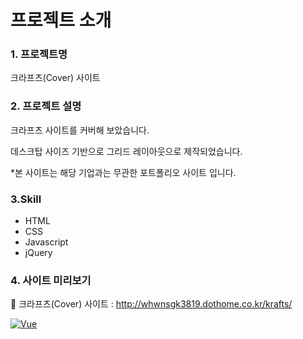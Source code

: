 # 프로젝트 소개

### 1. 프로젝트명

크라프츠(Cover) 사이트

### 2. 프로젝트 설명

크라프츠 사이트를 커버해 보았습니다.

데스크탑 사이즈 기반으로 그리드 레이아웃으로 제작되었습니다.

\*본 사이트는 해당 기업과는 무관한 포트폴리오 사이트 입니다.

### 3.Skill

- HTML
- CSS
- Javascript
- jQuery

### 4. 사이트 미리보기

🔗 크라프츠(Cover) 사이트 : http://whwnsgk3819.dothome.co.kr/krafts/

[![Vue](http://whwnsgk3819.dothome.co.kr/portfolio/assets/images/imac04.png)](http://whwnsgk3819.dothome.co.kr/krafts/)
